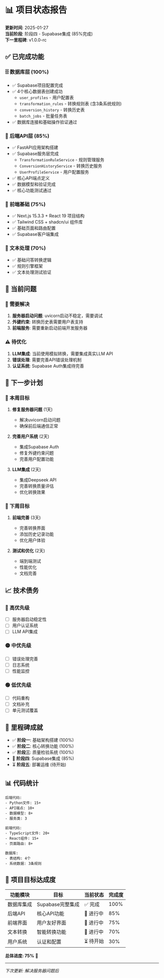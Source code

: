 # 📊 项目状态报告

**更新时间**: 2025-01-27  
**当前阶段**: 阶段四 - Supabase集成 (85%完成)  
**下一里程碑**: v1.0.0-rc

## ✅ **已完成功能**

### 🗄️ **数据库层 (100%)**
- ✅ Supabase项目配置完成
- ✅ 4个核心数据表创建成功
  - `user_profiles` - 用户配置表
  - `transformation_rules` - 转换规则表 (含3条系统规则)
  - `conversion_history` - 转换历史表
  - `batch_jobs` - 批量任务表
- ✅ 数据库连接和基础操作验证通过

### 🔧 **后端API层 (85%)**
- ✅ FastAPI应用架构搭建
- ✅ Supabase服务层完成
  - `TransformationRuleService` - 规则管理服务
  - `ConversionHistoryService` - 转换历史服务  
  - `UserProfileService` - 用户配置服务
- ✅ 核心API端点定义
- ✅ 数据模型和验证完成
- ✅ 核心功能测试通过

### 🎨 **前端基础 (75%)**
- ✅ Next.js 15.3.3 + React 19 项目结构
- ✅ Tailwind CSS + shadcn/ui 组件库
- ✅ 基础页面和路由配置
- ✅ Supabase客户端集成

### 🤖 **文本处理 (70%)**
- ✅ 基础问答转换逻辑
- ✅ 规则引擎框架
- ✅ 文本处理测试验证

## 🔧 **当前问题**

### 🚨 **需要解决**
1. **服务器启动问题**: uvicorn启动不稳定，需要调试
2. **外键约束**: 转换历史表需要用户表支持
3. **前端服务**: 需要重新启动前端开发服务器

### ⚠️ **待优化**
1. **LLM集成**: 当前使用模拟转换，需要集成真实LLM API
2. **错误处理**: 需要完善API错误处理机制
3. **认证系统**: Supabase Auth集成待完善

## 🎯 **下一步计划**

### 📅 **本周目标**
1. **修复服务器问题** (1天)
   - 解决uvicorn启动问题
   - 确保前后端通信正常

2. **完善用户系统** (2天)
   - 集成Supabase Auth
   - 修复外键约束问题
   - 完善用户配置功能

3. **LLM集成** (2天)
   - 集成Deepseek API
   - 完善转换质量评估
   - 优化转换效果

### 🚀 **下周目标**
1. **前端完善** (3天)
   - 完善转换界面
   - 添加历史记录功能
   - 优化用户体验

2. **测试和优化** (2天)
   - 端到端测试
   - 性能优化
   - 文档完善

## 📈 **技术债务**

### 🔴 **高优先级**
- [ ] 服务器启动稳定性
- [ ] 用户认证系统
- [ ] LLM API集成

### 🟡 **中优先级**
- [ ] 错误处理完善
- [ ] 日志系统
- [ ] 性能监控

### 🟢 **低优先级**
- [ ] 代码重构
- [ ] 文档补充
- [ ] 单元测试覆盖

## 🎉 **里程碑成就**

- ✅ **阶段一**: 基础架构搭建 (100%)
- ✅ **阶段二**: 核心转换功能 (100%)  
- ✅ **阶段三**: 质量检验系统 (100%)
- 🔄 **阶段四**: Supabase集成 (85%)
- ⏳ **阶段五**: 部署运维 (待开始)

## 📊 **代码统计**

```
后端代码:
- Python文件: 15+
- API端点: 10+
- 数据模型: 8+
- 服务类: 3

前端代码:
- TypeScript文件: 20+
- React组件: 15+
- 页面路由: 8+

数据库:
- 表结构: 4个
- 系统数据: 3条规则
```

## 🎯 **项目目标达成度**

| 功能模块 | 目标 | 当前状态 | 完成度 |
|---------|------|----------|--------|
| 数据库集成 | Supabase完整集成 | ✅ 完成 | 100% |
| 后端API | 核心API功能 | 🔄 进行中 | 85% |
| 前端界面 | 用户友好界面 | 🔄 进行中 | 75% |
| 文本转换 | 智能转换功能 | 🔄 进行中 | 70% |
| 用户系统 | 认证和配置 | ⏳ 待开始 | 30% |

**总体进度: 75%** 🎯

---

*下次更新: 解决服务器问题后* 